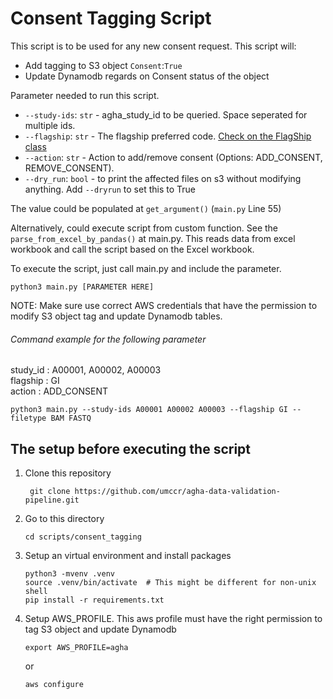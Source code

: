 # Consent Tagging Script

This script is to be used for any new consent request. This script will:
- Add tagging to S3 object `Consent`:`True` 
- Update Dynamodb regards on Consent status of the object

Parameter needed to run this script.
- `--study-ids`: `str` - agha_study_id to be queried. Space seperated for multiple ids.
- `--flagship`: `str` - The flagship preferred code. [Check on the FlagShip class](../../lambdas/layers/util/util/agha.py#L9)
- `--action`: `str` - Action to add/remove consent (Options: ADD_CONSENT, REMOVE_CONSENT).
- `--dry_run`: `bool` - to print the affected files on s3 without modifying anything. Add `--dryrun` to set this to True

The value could be populated at `get_argument()` (`main.py` Line 55) 

Alternatively, could execute script from custom function. See the `parse_from_excel_by_pandas()` at main.py.
This reads data from excel workbook and call the script based on the Excel workbook.

To execute the script, just call main.py and include the parameter.

```
python3 main.py [PARAMETER HERE]
```

NOTE: Make sure use correct AWS credentials that have the permission to modify S3 object tag and update Dynamodb tables.

###### Command example for the following parameter

study_id : A00001, A00002, A00003  
flagship : GI  
action   : ADD_CONSENT
```
python3 main.py --study-ids A00001 A00002 A00003 --flagship GI --filetype BAM FASTQ
```


## The setup before executing the script

1. Clone this repository

   ```
    git clone https://github.com/umccr/agha-data-validation-pipeline.git
   ```

2. Go to this directory

    ```
    cd scripts/consent_tagging
    ```
3. Setup an virtual environment and install packages
   ```
   python3 -mvenv .venv
   source .venv/bin/activate  # This might be different for non-unix shell
   pip install -r requirements.txt
   ```
4. Setup AWS_PROFILE. This aws profile must have the right permission to tag S3 object and update Dynamodb
   ```
   export AWS_PROFILE=agha
   ```

   or

   ```
   aws configure
   ```
